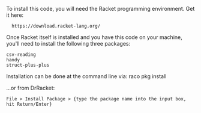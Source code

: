 To install this code, you will need the Racket programming environment.  Get it here:

      https://download.racket-lang.org/

Once Racket itself is installed and you have this code on your machine, you'll need to
install the following three packages:

    csv-reading
    handy
    struct-plus-plus

Installation can be done at the command line via:  raco pkg install <package name>

...or from DrRacket:

    File > Install Package > {type the package name into the input box, hit Return/Enter}

